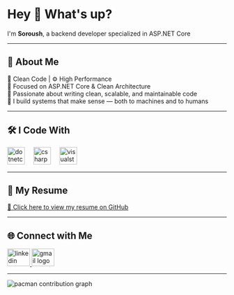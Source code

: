 <h1 align="left">Hey 👋 What's up?</h1>

<p align="left">I'm <strong>Soroush</strong>, a backend developer specialized in ASP.NET Core</p>

---

<h2 align="left">🧠 About Me</h2>

<p align="left">
  🧼 Clean Code | ⚙️ High Performance<br>
  🔹 Focused on ASP.NET Core & Clean Architecture<br>
  🔹 Passionate about writing clean, scalable, and maintainable code<br>
  🔹 I build systems that make sense — both to machines and to humans
</p>

---

<h2 align="left">🛠️ I Code With</h2>

<div align="left">
  <img src="https://cdn.jsdelivr.net/gh/devicons/devicon/icons/dotnetcore/dotnetcore-original.svg" height="40" alt="dotnetcore logo" />
  <img width="12" />
  <img src="https://cdn.jsdelivr.net/gh/devicons/devicon/icons/csharp/csharp-original.svg" height="40" alt="csharp logo" />
  <img width="12" />
  <img src="https://cdn.jsdelivr.net/gh/devicons/devicon/icons/visualstudio/visualstudio-plain.svg" height="40" alt="visualstudio logo" />
</div>

---

<h2 align="left">📄 My Resume</h2>

<p align="left">
  <a href="https://github.com/newkaramali/soroush-karamali-cv" target="_blank">
    📎 Click here to view my resume on GitHub
  </a>
</p>

---

<h2 align="left">🌐 Connect with Me</h2>

<div align="left">
  <a href="https://www.linkedin.com/in/soroushkaramali" target="_blank">
    <img src="https://raw.githubusercontent.com/maurodesouza/profile-readme-generator/master/src/assets/icons/social/linkedin/default.svg" width="52" height="40" alt="linkedin logo" />
  </a>
  <a href="https://t.me/newKaramali" target="_blank">
  </a>
  <a href="https://mail.google.com/mail/?view=cm&to=newKaramali@gmail.com" target="_blank">
    <img src="https://raw.githubusercontent.com/maurodesouza/profile-readme-generator/master/src/assets/icons/social/gmail/default.svg" width="52" height="40" alt="gmail logo" />
  </a>
</div>

---

  <img alt="pacman contribution graph" src="https://raw.githubusercontent.com/newKaramali/newKaramali/output/pacman-contribution-graph.svg">
